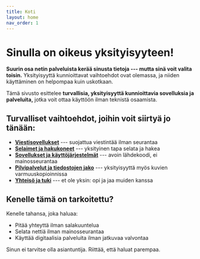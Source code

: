 ```yaml
---
title: Koti
layout: home
nav_order: 1
---
```


# Sinulla on oikeus yksityisyyteen!
**Suurin osa netin palveluista kerää sinusta tietoja --- mutta sinä voit valita toisin.**
Yksityisyyttä kunnioittavat vaihtoehdot ovat olemassa, ja niiden käyttäminen on helpompaa kuin uskotkaan.

Tämä sivusto esittelee **turvallisia, yksityisyyttä kunnioittavia sovelluksia ja palveluita,** jotka voit ottaa käyttöön ilman teknistä osaamista.

## Turvalliset vaihtoehdot, joihin voit siirtyä jo tänään:
 - **[Viestisovellukset](https://yksityisyys.fi/viestisovellukset.html)** --- suojattua viestintää ilman seurantaa
 - **[Selaimet ja hakukoneet](https://yksityisyys.fi/selaimet-ja-hakukoneet.html)** --- yksityinen tapa selata ja hakea
 - **[Sovellukset ja käyttöjärjestelmät](https://yksityisyys.fi/sovellukset-ja-kayttojarjestelmat.html)** --- avoin lähdekoodi, ei mainosseurantaa
 - **[Pilvipalvelut ja tiedostojen jako](https://yksityisyys.fi/pilvipalvelut-ja-tiedostojen-jako.html)** --- yksityisyyttä myös kuvien varmuuskopioinnissa
 - **[Yhteisö ja tuki](https://yksityisyys.fi/yhteiso-ja-tuki.html)** --- et ole yksin: opi ja jaa muiden kanssa

## Kenelle tämä on tarkoitettu?
Kenelle tahansa, joka haluaa: 
 - Pitää yhteyttä ilman salakuuntelua
 - Selata nettiä ilman mainosseurantaa
 - Käyttää digitaalisia palveluita ilman jatkuvaa valvontaa

Sinun ei tarvitse olla asiantuntija. Riittää, että haluat parempaa.
